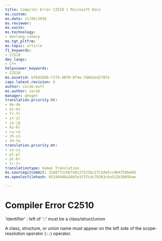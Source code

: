 ```yaml
---
title: Compiler Error C2510 | Microsoft Docs
ms.custom: 
ms.date: 11/04/2016
ms.reviewer: 
ms.suite: 
ms.technology:
- devlang-csharp
ms.tgt_pltfrm: 
ms.topic: article
f1_keywords:
- C2510
dev_langs:
- C++
helpviewer_keywords:
- C2510
ms.assetid: bf6d28db-f2f4-48f8-8f4e-7d662ed278fe
caps.latest.revision: 6
author: corob-msft
ms.author: corob
manager: ghogen
translation.priority.ht:
- de-de
- es-es
- fr-fr
- it-it
- ja-jp
- ko-kr
- ru-ru
- zh-cn
- zh-tw
translation.priority.mt:
- cs-cz
- pl-pl
- pt-br
- tr-tr
translationtype: Human Translation
ms.sourcegitcommit: 3168772cbb7e8127523bc2fc2da5cc9b4f59beb8
ms.openlocfilehash: 652494d8a266fe1f37c4c78363c6a312b3b05bae

---
```

# Compiler Error C2510
'identifier' : left of '::' must be a class/struct/union  
  
 A class, structure, or union name must appear on the left side of the scope-resolution operator (`::`) operator.


<!--HONumber=Jan17_HO2-->


